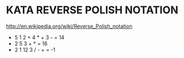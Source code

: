 KATA REVERSE POLISH NOTATION
==============

http://en.wikipedia.org/wiki/Reverse_Polish_notation
* 5 1 2 + 4 * + 3 - = 14
* 2 5 3 + * = 16
* 2 1 12 3 / - + = -1
